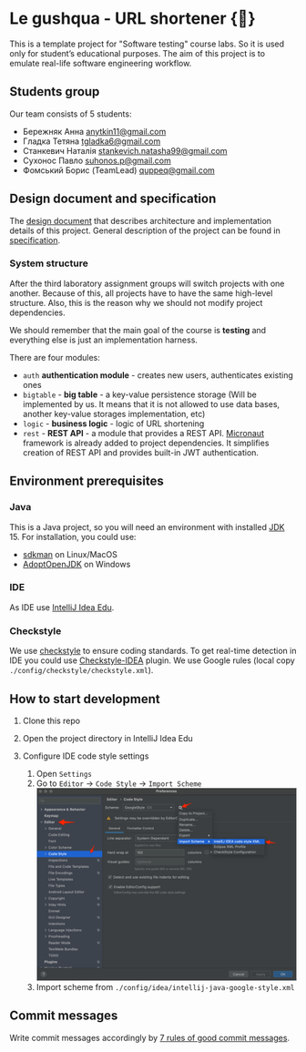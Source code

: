 # Le gushqua - URL shortener {🧪}

This is a template project for "Software testing" course labs. So it is used only for student’s educational purposes.
The aim of this project is to emulate real-life software engineering workflow.

## Students group

Our team consists of 5 students:
- Бережняк Анна anytkin11@gmail.com
- Гладка Тетяна tgladka6@gmail.com
- Станкевич Наталія stankevich.natasha99@gmail.com
- Сухонос Павло suhonos.p@gmail.com
- Фомський Борис (TeamLead) quppeq@gmail.com

## Design document and specification

The [design document](https://docs.google.com/document/d/1hLnS6k-SLagvAU_TlqdH5mgJqoAuxCo9E3KVGvhpQFA/edit#) that
describes architecture and implementation details of this project.
General description of the project can be found in [specification](https://docs.google.com/document/d/1RIQWpiXRuxUmI_VhMZjo-UgxMxjEIXIpC2tmMY_ZpuE/edit).

### System structure

After the third laboratory assignment groups will switch projects with one another. Because of this,
all projects have to have the same high-level structure. Also, this is the reason why we should not
modify project dependencies.

We should remember that the main goal of the course is **testing** and everything else is just an 
implementation harness.

There are four modules:
- `auth` **authentication module** - creates new users, authenticates existing ones
- `bigtable` - **big table** - a key-value persistence storage (Will be implemented by us. 
  It means that it is not allowed to use data bases, another key-value storages implementation, etc)
- `logic` - **business logic** - logic of URL shortening
- `rest` - **REST API** - a module that provides a REST API. [Micronaut] framework is already added
  to project dependencies. It simplifies creation of REST API and provides built-in JWT 
  authentication.

## Environment prerequisites

### Java
This is a Java project, so you will need an environment with installed [JDK] 15. For installation, 
you could use:
- [sdkman] on Linux/MacOS 
- [AdoptOpenJDK] on Windows

### IDE  
As IDE use [IntelliJ Idea Edu].

### Checkstyle
We use [checkstyle] to ensure coding standards. To get real-time detection in IDE you could use [Checkstyle-IDEA] 
plugin. We use Google rules (local copy `./config/checkstyle/checkstyle.xml`).

## How to start development

1. Clone this repo
2. Open the project directory in IntelliJ Idea Edu
3. Configure IDE code style settings
  
    1. Open `Settings`
    2. Go to `Editor` -> `Code Style` -> `Import Scheme`
       ![Settings screenshot](./media/code-style-import.png)
    3. Import scheme from `./config/idea/intellij-java-google-style.xml`

## Commit messages

Write commit messages accordingly by [7 rules of good commit messages].
  
[JDK]: https://en.wikipedia.org/wiki/Java_Development_Kit
[IntelliJ Idea Edu]: https://www.jetbrains.com/idea-edu/
[sdkman]: https://sdkman.io/
[AdoptOpenJDK]: https://adoptopenjdk.net/
[7 rules of good commit messages]: https://chris.beams.io/posts/git-commit/#seven-rules
[Micronaut]: https://micronaut.io/
[checkstyle]: https://checkstyle.org/
[Checkstyle-IDEA]: https://plugins.jetbrains.com/plugin/1065-checkstyle-idea
